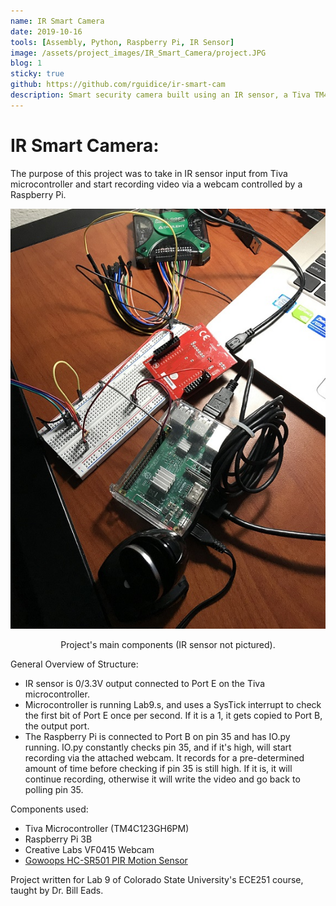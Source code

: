 ```yaml
---
name: IR Smart Camera
date: 2019-10-16
tools: [Assembly, Python, Raspberry Pi, IR Sensor]
image: /assets/project_images/IR_Smart_Camera/project.JPG
blog: 1
sticky: true
github: https://github.com/rguidice/ir-smart-cam
description: Smart security camera built using an IR sensor, a Tiva TM4C123GH6PM Microcontroller, a USB webcam, and a Raspberry Pi.
---
```

# IR Smart Camera:

The purpose of this project was to take in IR sensor input from Tiva microcontroller and start recording video via a webcam controlled by a Raspberry Pi.

<p align="center">
	<img src="/assets/project_images/IR_Smart_Camera/project.JPG">
	<center> Project's main components (IR sensor not pictured). </center>
</p>

General Overview of Structure:

- IR sensor is 0/3.3V output connected to Port E on the Tiva microcontroller.
- Microcontroller is running Lab9.s, and uses a SysTick interrupt to check the first bit of Port E once per second. If it is a 1, it gets copied to Port B, the output port.
- The Raspberry Pi is connected to Port B on pin 35 and has IO.py running. IO.py constantly checks pin 35, and if it's high, will start recording via the attached webcam. It records for a pre-determined amount of time before checking if pin 35 is still high. If it is, it will continue recording, otherwise it will write the video and go back to polling pin 35.

Components used:

- Tiva Microcontroller (TM4C123GH6PM)
- Raspberry Pi 3B
- Creative Labs VF0415 Webcam
- [Gowoops HC-SR501 PIR Motion Sensor](http://osoyoo.com/2017/05/27/hc-sr501-pir-motion-sensor/)

Project written for Lab 9 of Colorado State University's ECE251 course, taught by Dr. Bill Eads.